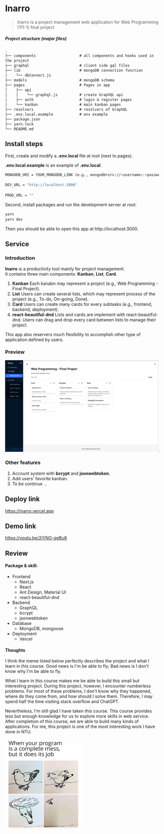# Inarro 
> Inarro is a project management web application for Web Programming (111-1) final project

##### Project structure (major files)
    .
    ├── components                    # all components and hooks used in the project
    ├── graphql                       # client side gql files                    
    ├── lib                           # mongoDB connection function
    │    └── dbConnect.js                   
    ├── models                        # mongoDB schema
    ├── pages                         # Pages in app
    │    ├── api                   
    │    │    └── graphql.js          # create GraphQL api   
    │    ├── auth                     # login & register pages
    │    └── kanban                   # main kanban pages          
    ├── resolvers                     # resolvers of GraphQL
    ├── .env.local.example            # env example
    ├── package.json            
    ├── yarn.lock
    └── README.md

## Install steps

First, create and modify a **.env.local** file at root (next to pages).  

**.env.local.example** is an example of **.env.local**:

```bash
MONGODB_URI = YOUR_MONGODB_LINK (e.g., mongodb+srv://<username>:<password>@cluster0.hpnvva4.mongodb.net/?retryWrites=true&w=majority)

DEV_URL = "http://localhost:3000"

PROD_URL = ""
```

Second, install packages and run the development server at root:

```bash
yarn
yarn dev
```

Then you should be able to open this app at http://localhost:3000.

## Service

### Introduction
**Inarro** is a productivity tool mainly for project management.  
It contains three main components: **Kanban**, **List**, **Card**.
1. **Kanban**
Each kanabn may represent a project (e.g., Web Programming - Final Project).
2. **List**
Users can create several lists, which may represent process of the project (e.g., To-do, On-going, Done).  
3. **Card**
Users can create many cards for every subtasks (e.g., frontend, backend, deployment).
4. **react-beautiful-dnd**
Lists and cards are implement with react-beautiful-dnd.
Users can drag and drop every card between lists to manage their project.

This app also reservers much flexibility to accomplish other type of application defined by users.

### Preview
<img src="./images/Inarro.png">

### Other features
1. Account system with **bcrypt** and **jsonwebtoken**. 
2. Add users' favorite kanban.  
3. To be continue ...

## Deploy link
https://inarro.vercel.app

## Demo link
https://youtu.be/2jYNO-geBu8

## Review

#### Package & skill:
- Frontend
  - Next.js
  - React
  - Ant Design, Material UI
  - react-beautiful-dnd
- Backend 
  - GraphQL
  - bcrypt
  - jsonwebtoken
- Database
  - MongoDB, mongoose
- Deployment
  - Vercel

#### Thoughts
I think the meme listed below perfectly describes the project and what I learn in this course.
Good news is I'm be able to fly; Bad news is I don't know why I'm be able to fly.  

What I learn in this course makes me be able to build this small but interesting project.
During this project, however, I encounter numberless problems.
For most of these problems, I don't know why they happened, where do they come from, and how should I solve them.
Therefore, I may spend half the time visiting stack overflow and ChatGPT.

Nevertheless, I'm still glad I have taken this course.
This course provides less but enough knowledge for us to explore more skills in web service.
After completion of this course, we are able to build many kinds of applications. 
For me, this project is one of the most interesting work I have done in NTU.


<img src="./images/Meme.jpg" width="250" height="300">  



